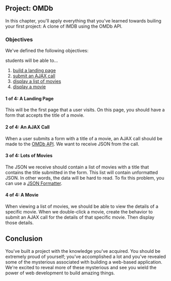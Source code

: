 ## Project: OMDb
In this chapter, you'll apply everything that you've learned towards builing your first project: A clone of IMDB using the OMDb API. 

### Objectives 
We've defined the following objectives: 

students will be able to... 

1. [build a landing page][1]
2. [submit an AJAX call][2]
3. [display a list of movies][3]
4. [display a movie][4]

#### 1 of 4: A Landing Page
This will be the first page that a user visits. On this page, you should have a form that accepts the title of a movie. 

#### 2 of 4: An AJAX Call
When a user submits a form with a title of a movie, an AJAX call should be made to the [OMDb API][21]. We want to receive JSON from the call.  

#### 3 of 4: Lots of Movies
The JSON we receive should contain a list of movies with a title that contains the title submitted in the form. This list will contain unformatted JSON. In other words, the data will be hard to read. To fix this problem, you can use a [JSON Formatter][31].

#### 4 of 4: A Movie
When viewing a list of movies, we should be able to view the details of a specific movie. When we double-click a movie, create the behavior to submit an AJAX call for the details of that specific movie. Then display those details. 

## Conclusion
You've built a project with the knowledge you've acquired. You should be extremely proud of yourself; you've accomplished a lot and you've revealed some of the mysterious associated with building a web-based application. We're excited to reveal more of these mysterious and see you wield the power of web development to build amazing things. 

[1]: #1-of-4-a-landing-page
[2]: #2-of-4-an-ajax-call
[21]: http://omdbapi.com
[3]: #3-of-4-lots-of-movies
[31]: http://jsonformatter.curiousconcept.com/
[4]: #4-of-4-a-movie